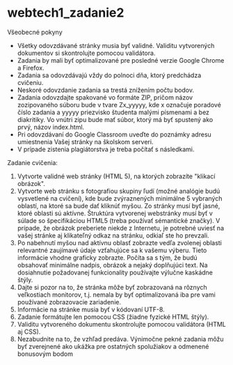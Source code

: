 # webtech1_zadanie2

Všeobecné pokyny
* Všetky odovzdávané stránky musia byť validné. Validitu vytvorených dokumentov si skontrolujte pomocou validátora.
* Zadania by mali byť optimalizované pre posledné verzie Google Chrome a Firefox.
* Zadania sa odovzdávajú vždy do polnoci dňa, ktorý predchádza cvičeniu.
* Neskoré odovzdanie zadania sa trestá znížením počtu bodov.
* Zadania odovzdajte spakované vo formáte ZIP, pričom názov zozipovaného súboru bude v tvare Zx_yyyyy, kde x označuje poradové číslo zadania a yyyyy priezvisko študenta malými písmenami a bez diakritiky. Vo vnútri zipu bude mať súbor, ktorý má byť spustený ako prvý, názov index.html.
* Pri odovzdávaní do Google Classroom uveďte do poznámky adresu umiestnenia Vašej stránky na školskom serveri.
* V prípade zistenia plagiátorstva je treba počítať s následkami.

Zadanie cvičenia:
1. Vytvorte validné web stránky (HTML 5), na ktorých zobrazíte "klikací obrázok".
2. Vytvorte web stránku s fotografiou skupiny ľudí (možné analógie budú vysvetlené na cvičení), kde bude zvýraznených minimálne 5 vybraných oblastí, na ktoré sa bude dať kliknúť myšou.  Zo stránky musí byť jasné, ktoré oblasti sú aktívne. Štruktúra vytvorenej webstránky musí byť v súlade so špecifikáciou HTML5 (treba používať sémantické značky). V prípade, že obrázok preberiete niekde z Internetu, je potrebné uviesť na vašej stránke aj klikateľný odkaz na stránku, odkiaľ ste ho prevzali.
3. Po nabehnutí myšou nad aktívnu oblasť zobrazte vedľa zvolenej oblasti relevantné zaujímavé údaje vzťahujúce sa k vašemu výberu. Tieto informácie vhodne graficky zobrazte. Počíta sa s tým, že budú obsahovať minimálne nadpis, obrázok a nejaký doplňujúci text. Na dosiahnutie požadovanej funkcionality používajte výlučne kaskádne štýly.
4. Dajte si pozor na to, že stránka môže byť zobrazovaná na rôznych veľkostiach monitorov, t.j. nemala by byť optimalizovaná iba pre vami používané zobrazovacie zariadenie.
5. Informácie na stránke musia byť v kódovaní UTF-8.
6. Zadanie formátujte len pomocou CSS (žiadne fyzické HTML štýly).
7. Validitu vytvoreného dokumentu skontrolujte pomocou validátora (HTML aj CSS).
8. Nezabudnite na to, že vzhľad predáva. Výnimočne pekné zadania môžu byť zverejnené ako ukážka pre ostatných spolužiakov a odmenené bonusovým bodom


